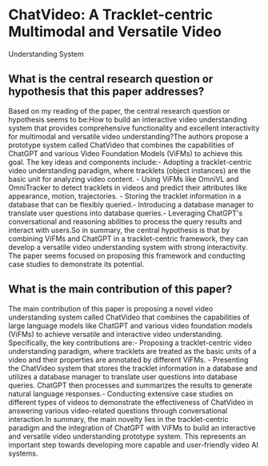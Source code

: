 # ChatVideo: A Tracklet-centric Multimodal and Versatile Video
  Understanding System

## What is the central research question or hypothesis that this paper addresses?

Based on my reading of the paper, the central research question or hypothesis seems to be:How to build an interactive video understanding system that provides comprehensive functionality and excellent interactivity for multimodal and versatile video understanding?The authors propose a prototype system called ChatVideo that combines the capabilities of ChatGPT and various Video Foundation Models (ViFMs) to achieve this goal. The key ideas and components include:- Adopting a tracklet-centric video understanding paradigm, where tracklets (object instances) are the basic unit for analyzing video content. - Using ViFMs like OmniVL and OmniTracker to detect tracklets in videos and predict their attributes like appearance, motion, trajectories. - Storing the tracklet information in a database that can be flexibly queried.- Introducing a database manager to translate user questions into database queries.- Leveraging ChatGPT's conversational and reasoning abilities to process the query results and interact with users.So in summary, the central hypothesis is that by combining ViFMs and ChatGPT in a tracklet-centric framework, they can develop a versatile video understanding system with strong interactivity. The paper seems focused on proposing this framework and conducting case studies to demonstrate its potential.


## What is the main contribution of this paper?

The main contribution of this paper is proposing a novel video understanding system called ChatVideo that combines the capabilities of large language models like ChatGPT and various video foundation models (ViFMs) to achieve versatile and interactive video understanding. Specifically, the key contributions are:- Proposing a tracklet-centric video understanding paradigm, where tracklets are treated as the basic units of a video and their properties are annotated by different ViFMs. - Presenting the ChatVideo system that stores the tracklet information in a database and utilizes a database manager to translate user questions into database queries. ChatGPT then processes and summarizes the results to generate natural language responses.- Conducting extensive case studies on different types of videos to demonstrate the effectiveness of ChatVideo in answering various video-related questions through conversational interaction.In summary, the main novelty lies in the tracklet-centric paradigm and the integration of ChatGPT with ViFMs to build an interactive and versatile video understanding prototype system. This represents an important step towards developing more capable and user-friendly video AI systems.
